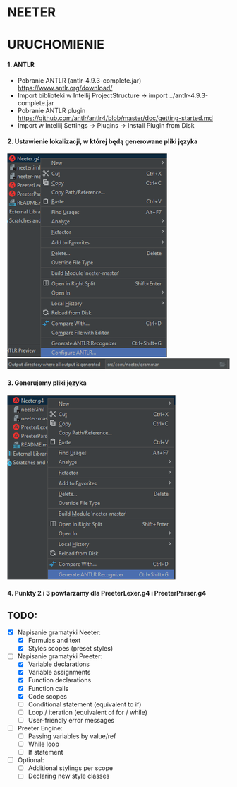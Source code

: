 # NEETER

# URUCHOMIENIE

#### 1. ANTLR
- Pobranie ANTLR (antlr-4.9.3-complete.jar) https://www.antlr.org/download/
- Import biblioteki w Intellij ProjectStructure -> import ../antlr-4.9.3-complete.jar
- Pobranie ANTLR plugin https://github.com/antlr/antlr4/blob/master/doc/getting-started.md
- Import w Intellij Settings -> Plugins -> Install Plugin from Disk

#### 2. Ustawienie lokalizacji, w której będą generowane pliki języka
![img.png](img/antlr_configure.png)
![img_1.png](img/antlr_path.png)

#### 3. Generujemy pliki języka
![img.png](img/antlr_generate.png)

#### 4. Punkty 2 i 3 powtarzamy dla PreeterLexer.g4 i PreeterParser.g4

## TODO:
- [x] Napisanie gramatyki Neeter:
    - [x] Formulas and text
    - [x] Styles scopes (preset styles)

- [ ] Napisanie gramatyki Preeter:
    - [x] Variable declarations
    - [x] Variable assignments
    - [x] Function declarations
    - [x] Function calls
    - [x] Code scopes
    - [ ] Conditional statement (equivalent to if)
    - [ ] Loop / iteration (equivalent of for / while)
    - [ ] User-friendly error messages

- [ ] Preeter Engine: 
    - [ ] Passing variables by value/ref
    - [ ] While loop
    - [ ] If statement

- [ ] Optional:
    - [ ] Additional stylings per scope
    - [ ] Declaring new style classes

